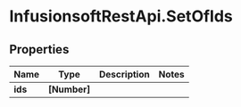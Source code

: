 # InfusionsoftRestApi.SetOfIds

## Properties
Name | Type | Description | Notes
------------ | ------------- | ------------- | -------------
**ids** | **[Number]** |  | 


